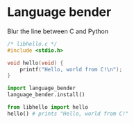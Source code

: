 # Language bender

Blur the line between C and Python

```c
/* libhello.c */
#include <stdio.h>

void hello(void) {
    printf("Hello, world from C!\n");
}
```

```python
import language_bender
language_bender.install()

from libhello import hello
hello() # prints "Hello, world from C!"
```
